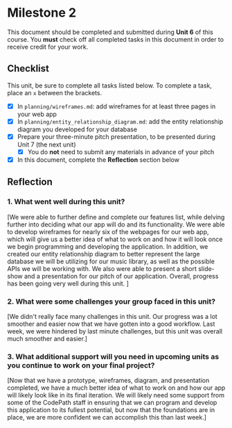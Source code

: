 # Milestone 2

This document should be completed and submitted during **Unit 6** of this course. You **must** check off all completed tasks in this document in order to receive credit for your work.

## Checklist

This unit, be sure to complete all tasks listed below. To complete a task, place an `x` between the brackets.

- [x] In `planning/wireframes.md`: add wireframes for at least three pages in your web app
- [x] In `planning/entity_relationship_diagram.md`: add the entity relationship diagram you developed for your database
- [x] Prepare your three-minute pitch presentation, to be presented during Unit 7 (the next unit)
  - [x] You do **not** need to submit any materials in advance of your pitch
- [x] In this document, complete the **Reflection** section below

## Reflection

### 1. What went well during this unit?

[We were able to further define and complete our features list, while delving further into deciding what our app will do and its functionality. We were able to develop wireframes for nearly six of the webpages for our web app, which will give us a better idea of what to work on and how it will look once we begin programming and developing the application. In addition, we created our entity relationship diagram to better represent the large database we will be utilizing for our music library, as well as the possible APIs we will be working with. We also were able to present a short slide-show and a presentation for our pitch of our application. Overall, progress has been going very well during this unit. ]

### 2. What were some challenges your group faced in this unit?

[We didn't really face many challenges in this unit. Our progress was a lot smoother and easier now that we have gotten into a good workflow. Last week, we were hindered by last minute challenges, but this unit was overall much smoother and easier.]

### 3. What additional support will you need in upcoming units as you continue to work on your final project?

[Now that we have a prototype, wireframes, diagram, and presentation completed, we have a much better idea of what to work on and how our app will likely look like in its final iteration. We will likely need some support from some of the CodePath staff in ensuring that we can program and develop this application to its fullest potential, but now that the foundations are in place, we are more confident we can accomplish this than last week.]
